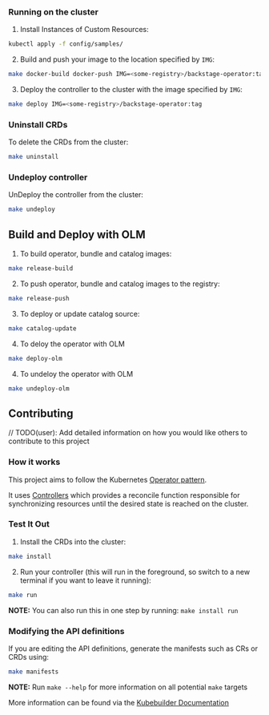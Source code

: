 ### Running on the cluster
1. Install Instances of Custom Resources:
```sh
kubectl apply -f config/samples/
```
2. Build and push your image to the location specified by `IMG`:
```sh
make docker-build docker-push IMG=<some-registry>/backstage-operator:tag
```
3. Deploy the controller to the cluster with the image specified by `IMG`:
```sh
make deploy IMG=<some-registry>/backstage-operator:tag
```
### Uninstall CRDs
To delete the CRDs from the cluster:
```sh
make uninstall
```
### Undeploy controller
UnDeploy the controller from the cluster:
```sh
make undeploy
```
## Build and Deploy with OLM
1. To build operator, bundle and catalog images:
```sh
make release-build
```
2. To push operator, bundle and catalog images to the registry:
```sh
make release-push
```
3. To deploy or update catalog source:
```sh
make catalog-update
```
4. To deloy the operator with OLM
```sh
make deploy-olm
```
4. To undeloy the operator with OLM
```sh
make undeploy-olm
```
## Contributing
// TODO(user): Add detailed information on how you would like others to contribute to this project

### How it works
This project aims to follow the Kubernetes [Operator pattern](https://kubernetes.io/docs/concepts/extend-kubernetes/operator/).

It uses [Controllers](https://kubernetes.io/docs/concepts/architecture/controller/)
which provides a reconcile function responsible for synchronizing resources until the desired state is reached on the cluster.

### Test It Out
1. Install the CRDs into the cluster:
```sh
make install
```
2. Run your controller (this will run in the foreground, so switch to a new terminal if you want to leave it running):
```sh
make run
```
**NOTE:** You can also run this in one step by running: `make install run`

### Modifying the API definitions
If you are editing the API definitions, generate the manifests such as CRs or CRDs using:
```sh
make manifests
```
**NOTE:** Run `make --help` for more information on all potential `make` targets

More information can be found via the [Kubebuilder Documentation](https://book.kubebuilder.io/introduction.html)

